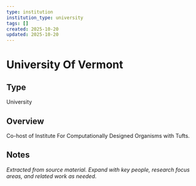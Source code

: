 ```yaml
---
type: institution
institution_type: university
tags: []
created: 2025-10-20
updated: 2025-10-20
---
```


# University Of Vermont

## Type

University

## Overview

Co-host of Institute For Computationally Designed Organisms with Tufts.

## Notes

*Extracted from source material. Expand with key people, research focus areas, and related work as needed.*
